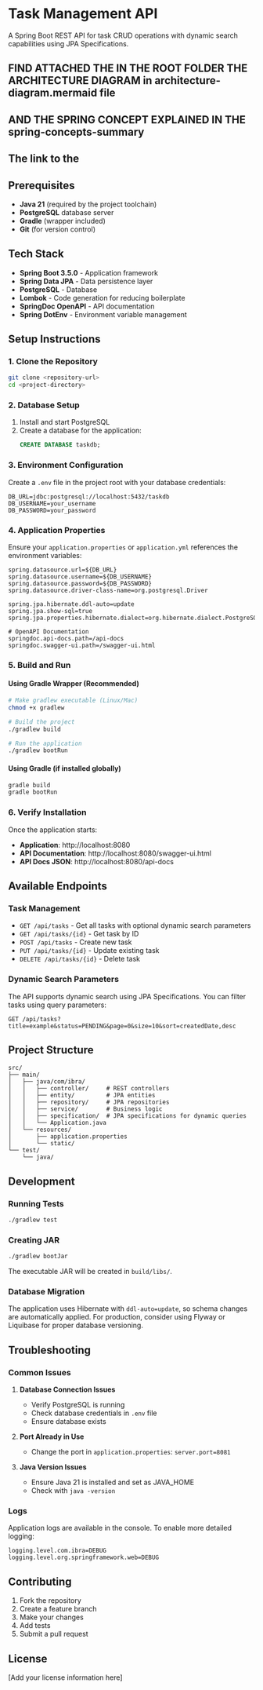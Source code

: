 # Task Management API

A Spring Boot REST API for task CRUD operations with dynamic search capabilities using JPA Specifications.

## FIND ATTACHED THE IN THE ROOT FOLDER THE ARCHITECTURE DIAGRAM in architecture-diagram.mermaid file
## AND THE SPRING CONCEPT EXPLAINED IN THE spring-concepts-summary 
## The link to the 
## Prerequisites

- **Java 21** (required by the project toolchain)
- **PostgreSQL** database server
- **Gradle** (wrapper included)
- **Git** (for version control)

## Tech Stack

- **Spring Boot 3.5.0** - Application framework
- **Spring Data JPA** - Data persistence layer
- **PostgreSQL** - Database
- **Lombok** - Code generation for reducing boilerplate
- **SpringDoc OpenAPI** - API documentation
- **Spring DotEnv** - Environment variable management

## Setup Instructions

### 1. Clone the Repository

```bash
git clone <repository-url>
cd <project-directory>
```

### 2. Database Setup

1. Install and start PostgreSQL
2. Create a database for the application:
   ```sql
   CREATE DATABASE taskdb;
   ```

### 3. Environment Configuration

Create a `.env` file in the project root with your database credentials:

```env
DB_URL=jdbc:postgresql://localhost:5432/taskdb
DB_USERNAME=your_username
DB_PASSWORD=your_password
```

### 4. Application Properties

Ensure your `application.properties` or `application.yml` references the environment variables:

```properties
spring.datasource.url=${DB_URL}
spring.datasource.username=${DB_USERNAME}
spring.datasource.password=${DB_PASSWORD}
spring.datasource.driver-class-name=org.postgresql.Driver

spring.jpa.hibernate.ddl-auto=update
spring.jpa.show-sql=true
spring.jpa.properties.hibernate.dialect=org.hibernate.dialect.PostgreSQLDialect

# OpenAPI Documentation
springdoc.api-docs.path=/api-docs
springdoc.swagger-ui.path=/swagger-ui.html
```

### 5. Build and Run

#### Using Gradle Wrapper (Recommended)

```bash
# Make gradlew executable (Linux/Mac)
chmod +x gradlew

# Build the project
./gradlew build

# Run the application
./gradlew bootRun
```

#### Using Gradle (if installed globally)

```bash
gradle build
gradle bootRun
```

### 6. Verify Installation

Once the application starts:

- **Application**: http://localhost:8080
- **API Documentation**: http://localhost:8080/swagger-ui.html
- **API Docs JSON**: http://localhost:8080/api-docs

## Available Endpoints

### Task Management

- `GET /api/tasks` - Get all tasks with optional dynamic search parameters
- `GET /api/tasks/{id}` - Get task by ID
- `POST /api/tasks` - Create new task
- `PUT /api/tasks/{id}` - Update existing task
- `DELETE /api/tasks/{id}` - Delete task

### Dynamic Search Parameters

The API supports dynamic search using JPA Specifications. You can filter tasks using query parameters:

```
GET /api/tasks?title=example&status=PENDING&page=0&size=10&sort=createdDate,desc
```

## Project Structure

```
src/
├── main/
│   ├── java/com/ibra/
│   │   ├── controller/     # REST controllers
│   │   ├── entity/         # JPA entities
│   │   ├── repository/     # JPA repositories
│   │   ├── service/        # Business logic
│   │   ├── specification/  # JPA specifications for dynamic queries
│   │   └── Application.java
│   └── resources/
│       ├── application.properties
│       └── static/
└── test/
    └── java/
```

## Development

### Running Tests

```bash
./gradlew test
```

### Creating JAR

```bash
./gradlew bootJar
```

The executable JAR will be created in `build/libs/`.

### Database Migration

The application uses Hibernate with `ddl-auto=update`, so schema changes are automatically applied. For production, consider using Flyway or Liquibase for proper database versioning.

## Troubleshooting

### Common Issues

1. **Database Connection Issues**
   - Verify PostgreSQL is running
   - Check database credentials in `.env` file
   - Ensure database exists

2. **Port Already in Use**
   - Change the port in `application.properties`: `server.port=8081`

3. **Java Version Issues**
   - Ensure Java 21 is installed and set as JAVA_HOME
   - Check with `java -version`

### Logs

Application logs are available in the console. To enable more detailed logging:

```properties
logging.level.com.ibra=DEBUG
logging.level.org.springframework.web=DEBUG
```

## Contributing

1. Fork the repository
2. Create a feature branch
3. Make your changes
4. Add tests
5. Submit a pull request

## License

[Add your license information here]